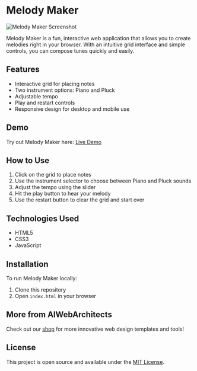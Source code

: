 # Melody Maker

![Melody Maker Screenshot](https://rhythmic-address-limited.on-fleek.app/melody-maker-screenshot.png)

Melody Maker is a fun, interactive web application that allows you to create melodies right in your browser. With an intuitive grid interface and simple controls, you can compose tunes quickly and easily.

## Features

- Interactive grid for placing notes
- Two instrument options: Piano and Pluck
- Adjustable tempo
- Play and restart controls
- Responsive design for desktop and mobile use

## Demo

Try out Melody Maker here: [Live Demo](https://rhythmic-address-limited.on-fleek.app/)

## How to Use

1. Click on the grid to place notes
2. Use the instrument selector to choose between Piano and Pluck sounds
3. Adjust the tempo using the slider
4. Hit the play button to hear your melody
5. Use the restart button to clear the grid and start over

## Technologies Used

- HTML5
- CSS3
- JavaScript

## Installation

To run Melody Maker locally:

1. Clone this repository
2. Open `index.html` in your browser

## More from AIWebArchitects

Check out our [shop](https://aiwebarchitects.com/) for more innovative web design templates and tools!

## License

This project is open source and available under the [MIT License](LICENSE).

